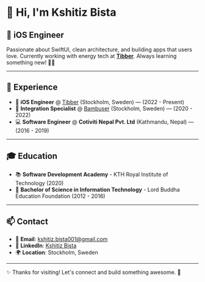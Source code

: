 # 👋 Hi, I'm Kshitiz Bista

## 📱 iOS Engineer

Passionate about SwiftUI, clean architecture, and building apps that users love. Currently working with energy tech at **[Tibber](https://github.com/tibber)**. Always learning something new! 📱✨

---

## 🚀 Experience

- 📱 **iOS Engineer** @ [Tibber](https://github.com/tibber) (Stockholm, Sweden) — (2022 - Present)
- 🔗 **Integration Specialist** @ [Bambuser](https://github.com/bambuser) (Stockholm, Sweden) — (2020 - 2022)
- 💻 **Software Engineer** @ **Cotiviti Nepal Pvt. Ltd** (Kathmandu, Nepal) — (2016 - 2019)

---

## 🎓 Education

- 📚 **Software Development Academy** - KTH Royal Institute of Technology (2020)
- 🎯 **Bachelor of Science in Information Technology** - Lord Buddha Education Foundation (2012 - 2016)

---

## 📫 Contact

- 📧 **Email**: [kshitiz.bista001@gmail.com](mailto:kshitiz.bista001@gmail.com)
- 💼 **LinkedIn**: [Kshitiz Bista](https://www.linkedin.com/in/kshitiz-bista/)
- 🌍 **Location**: Stockholm, Sweden

---

✨ Thanks for visiting! Let's connect and build something awesome. 🚀
